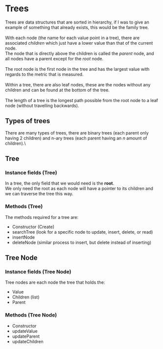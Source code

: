 # Trees
Trees are data structures that are sorted in hierarchy, if I was to give an example of something that already exists, this would be the family tree.\
\
With each node (the name for each value point in a tree), there are associated *children* which just have a lower value than that of the current node. \
The node that is directly above the children is called the *parent* node, and all nodes have a parent except for the *root* node.\
\
The root node is the first node in the tree and has the largest value with regards to the metric that is measured.\
\
Within a tree, there are also leaf nodes, these are the nodes without any children and can be found at the bottom of the tree.\
\
The length of a tree is the longest path possible from the root node to a leaf node (without travelling backwards).

## Types of trees
There are many types of trees, there are binary trees (each parent only having 2 children) and n-ary trees (each parent having an *n* amount of children).\

## Tree
### Instance fields (Tree)
In a tree, the only field that we would need is the **root**.\
We only need the root as each node will have a pointer to its children and we can traverse the tree this way.

### Methods (Tree)
The methods required for a tree are:
- Constructor (Create)
- searchTree (look for a specific node to update, insert, delete, or read)
- insertNode
- deleteNode (similar process to insert, but delete instead of inserting)

## Tree Node
### Instance fields (Tree Node)
Tree nodes are each node the tree that holds the:
- Value
- Children (list)
- Parent

### Methods (Tree Node)
- Constructor
- updateValue
- updateParent
- updateChildren
